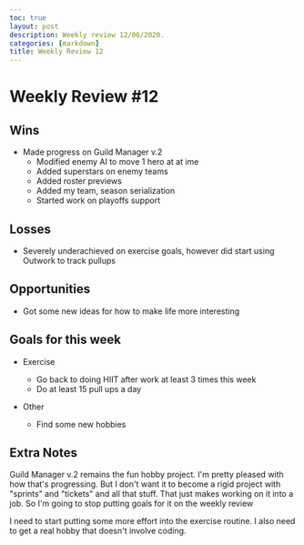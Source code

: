 ```yaml
---
toc: true
layout: post
description: Weekly review 12/06/2020.
categories: [markdown]
title: Weekly Review 12
---
```


# Weekly Review #12

## Wins

- Made progress on Guild Manager v.2
  - Modified enemy AI to move 1 hero at at ime
  - Added superstars on enemy teams
  - Added roster previews
  - Added my team, season serialization
  - Started work on playoffs support

## Losses

- Severely underachieved on exercise goals, however did start using Outwork to track pullups

## Opportunities

- Got some new ideas for how to make life more interesting

## Goals for this week

- Exercise

  - Go back to doing HIIT after work at least 3 times this week
  - Do at least 15 pull ups a day

- Other

  - Find some new hobbies

## Extra Notes

Guild Manager v.2 remains the fun hobby project. I'm pretty pleased with how that's progressing. But I don't want it to become a rigid project with "sprints" and "tickets" and all that stuff. That just makes working on it into a job. So I'm going to stop putting goals for it on the weekly review

I need to start putting some more effort into the exercise routine. I also need to get a real hobby that doesn't involve coding.
